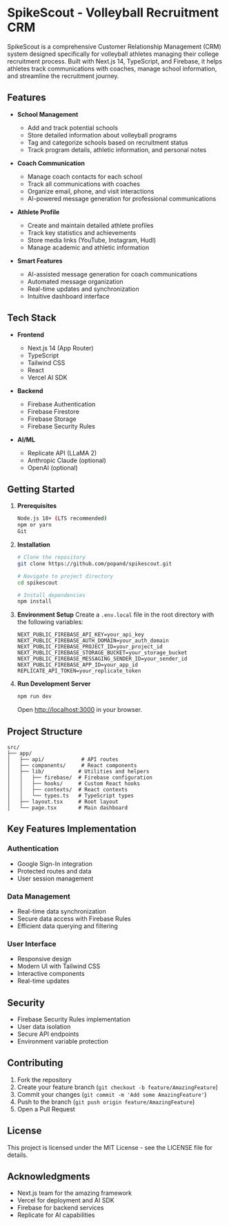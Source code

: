 # SpikeScout - Volleyball Recruitment CRM

SpikeScout is a comprehensive Customer Relationship Management (CRM) system designed specifically for volleyball athletes managing their college recruitment process. Built with Next.js 14, TypeScript, and Firebase, it helps athletes track communications with coaches, manage school information, and streamline the recruitment journey.

## Features

- **School Management**
  - Add and track potential schools
  - Store detailed information about volleyball programs
  - Tag and categorize schools based on recruitment status
  - Track program details, athletic information, and personal notes

- **Coach Communication**
  - Manage coach contacts for each school
  - Track all communications with coaches
  - Organize email, phone, and visit interactions
  - AI-powered message generation for professional communications

- **Athlete Profile**
  - Create and maintain detailed athlete profiles
  - Track key statistics and achievements
  - Store media links (YouTube, Instagram, Hudl)
  - Manage academic and athletic information

- **Smart Features**
  - AI-assisted message generation for coach communications
  - Automated message organization
  - Real-time updates and synchronization
  - Intuitive dashboard interface

## Tech Stack

- **Frontend**
  - Next.js 14 (App Router)
  - TypeScript
  - Tailwind CSS
  - React
  - Vercel AI SDK

- **Backend**
  - Firebase Authentication
  - Firebase Firestore
  - Firebase Storage
  - Firebase Security Rules

- **AI/ML**
  - Replicate API (LLaMA 2)
  - Anthropic Claude (optional)
  - OpenAI (optional)

## Getting Started

1. **Prerequisites**
   ```bash
   Node.js 18+ (LTS recommended)
   npm or yarn
   Git
   ```

2. **Installation**
   ```bash
   # Clone the repository
   git clone https://github.com/popand/spikescout.git

   # Navigate to project directory
   cd spikescout

   # Install dependencies
   npm install
   ```

3. **Environment Setup**
   Create a `.env.local` file in the root directory with the following variables:
   ```env
   NEXT_PUBLIC_FIREBASE_API_KEY=your_api_key
   NEXT_PUBLIC_FIREBASE_AUTH_DOMAIN=your_auth_domain
   NEXT_PUBLIC_FIREBASE_PROJECT_ID=your_project_id
   NEXT_PUBLIC_FIREBASE_STORAGE_BUCKET=your_storage_bucket
   NEXT_PUBLIC_FIREBASE_MESSAGING_SENDER_ID=your_sender_id
   NEXT_PUBLIC_FIREBASE_APP_ID=your_app_id
   REPLICATE_API_TOKEN=your_replicate_token
   ```

4. **Run Development Server**
   ```bash
   npm run dev
   ```
   Open [http://localhost:3000](http://localhost:3000) in your browser.

## Project Structure

```
src/
├── app/
│   ├── api/            # API routes
│   ├── components/     # React components
│   ├── lib/           # Utilities and helpers
│   │   ├── firebase/  # Firebase configuration
│   │   ├── hooks/     # Custom React hooks
│   │   ├── contexts/  # React contexts
│   │   └── types.ts   # TypeScript types
│   ├── layout.tsx     # Root layout
│   └── page.tsx       # Main dashboard
```

## Key Features Implementation

### Authentication
- Google Sign-In integration
- Protected routes and data
- User session management

### Data Management
- Real-time data synchronization
- Secure data access with Firebase Rules
- Efficient data querying and filtering

### User Interface
- Responsive design
- Modern UI with Tailwind CSS
- Interactive components
- Real-time updates

## Security

- Firebase Security Rules implementation
- User data isolation
- Secure API endpoints
- Environment variable protection

## Contributing

1. Fork the repository
2. Create your feature branch (`git checkout -b feature/AmazingFeature`)
3. Commit your changes (`git commit -m 'Add some AmazingFeature'`)
4. Push to the branch (`git push origin feature/AmazingFeature`)
5. Open a Pull Request

## License

This project is licensed under the MIT License - see the LICENSE file for details.

## Acknowledgments

- Next.js team for the amazing framework
- Vercel for deployment and AI SDK
- Firebase for backend services
- Replicate for AI capabilities